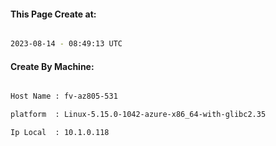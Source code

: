 
   
#### This Page Create at:

```bash

2023-08-14 - 08:49:13 UTC

```

#### Create By Machine:

```bash

Host Name : fv-az805-531

platform  : Linux-5.15.0-1042-azure-x86_64-with-glibc2.35

Ip Local  : 10.1.0.118

```

